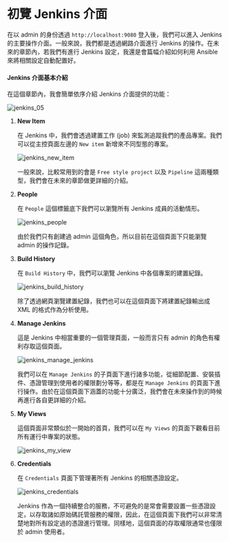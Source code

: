 # 初覽 Jenkins 介面

在以 admin 的身份透過 `http://localhost:9080` 登入後，我們可以進入 Jenkins 的主要操作介面。一般來說，我們都是透過網路介面進行 Jenkins 的操作。在未來的章節內，若我們有進行 Jenkins 設定，我還是會篇幅介紹如何利用 Ansible 來將相關設定自動配置好。

#### Jenkins 介面基本介紹

在這個章節內，我會簡單依序介紹 Jenkins 介面提供的功能：

![jenkins_05](https://github.com/tsoliangwu0130/learn-ansible-and-jenkins-in-30-days/blob/master/images/jenkins_05.png?raw=true)

1. **New Item**

	在 Jenkins 中，我們會透過建置工作 (job) 來監測追蹤我們的產品專案。我們可以從主控頁面左邊的 `New item` 新增來不同型態的專案。

	![jenkins_new_item](https://github.com/tsoliangwu0130/learn-ansible-and-jenkins-in-30-days/blob/master/images/jenkins_new_item.png?raw=true)

	一般來說，比較常用到的會是 `Free style project` 以及 `Pipeline` 這兩種類型，我們會在未來的章節做更詳細的介紹。

2. **People**

	在 `People` 這個標籤底下我們可以瀏覽所有 Jenkins 成員的活動情形。

	![jenkins_people](https://github.com/tsoliangwu0130/learn-ansible-and-jenkins-in-30-days/blob/master/images/jenkins_people.png?raw=true)

	由於我們只有創建過 admin 這個角色，所以目前在這個頁面下只能瀏覽 admin 的操作記錄。

3. **Build History**

	在 `Build History` 中，我們可以瀏覽 Jenkins 中各個專案的建置紀錄。

	![jenkins_build_history](https://github.com/tsoliangwu0130/learn-ansible-and-jenkins-in-30-days/blob/master/images/jenkins_build_history.png?raw=true)

	除了透過網頁瀏覽建置紀錄，我們也可以在這個頁面下將建置紀錄輸出成 XML 的格式作為分析使用。

4. **Manage Jenkins**

	這是 Jenkins 中相當重要的一個管理頁面，一般而言只有 admin 的角色有權利存取這個頁面。

	![jenkins_manage_jenkins](https://github.com/tsoliangwu0130/learn-ansible-and-jenkins-in-30-days/blob/master/images/jenkins_manage_jenkins.png?raw=true)

	我們可以在 `Manage Jenkins` 的子頁面下進行諸多功能，從細節配置、安裝插件、憑證管理到使用者的權限劃分等等，都是在 `Manage Jenkins` 的頁面下進行操作。由於在這個頁面下涵蓋的功能十分廣泛，我們會在未來操作到的時候再進行各自更詳細的介紹。

5. **My Views**

	這個頁面非常類似於一開始的首頁，我們可以在 `My Views` 的頁面下觀看目前所有運行中專案的狀態。

	![jenkins_my_view](https://github.com/tsoliangwu0130/learn-ansible-and-jenkins-in-30-days/blob/master/images/jenkins_my_view.png?raw=true)

6. **Credentials**

	在 `Credentials` 頁面下管理著所有 Jenkins 的相關憑證設定。

	![jenkins_credentials](https://github.com/tsoliangwu0130/learn-ansible-and-jenkins-in-30-days/blob/master/images/jenkins_credentials.png?raw=true)

	Jenkins 作為一個持續整合的服務，不可避免的是常會需要設置一些憑證設定，以存取諸如原始碼託管服務的權限，因此，在這個頁面下我們可以非常清楚地對所有設定過的憑證進行管理。同樣地，這個頁面的存取權限通常也僅限於 admin 使用者。
